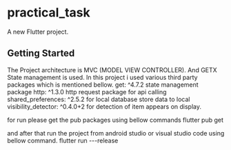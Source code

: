 # practical_task

A new Flutter project.

## Getting Started

The Project architecture is MVC (MODEL VIEW CONTROLLER).
And GETX State management is used.
In this project i used various third party packages which is mentioned bellow.
get: ^4.7.2 state management package
http: ^1.3.0 http request package for api calling
shared_preferences: ^2.5.2 for local database store data to local
visibility_detector: ^0.4.0+2 for detection of item appears on display.

for run please get the pub packages using bellow commands
flutter pub get

and after that run the project from android studio or visual studio code using bellow command.
flutter run ---release